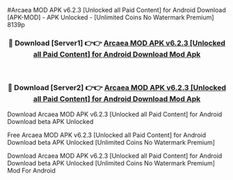 #Arcaea MOD APK v6.2.3 [Unlocked all Paid Content] for Android Download [APK-MOD] - APK Unlocked - [Unlimited Coins No Watermark Premium] 8139p



<div align="center">

<h3>🔴 Download [Server1] 👉👉 <a href="https://momento.my/?title=Arcaea_MOD_APK_v6.2.3_[Unlocked_all_Paid_Content]_for_Android_Download">Arcaea MOD APK v6.2.3 [Unlocked all Paid Content] for Android Download Mod Apk</a></h3><br>

<h3>🔴 Download [Server2] 👉👉 <a href="https://momento.my/?title=Arcaea_MOD_APK_v6.2.3_[Unlocked_all_Paid_Content]_for_Android_Download">Arcaea MOD APK v6.2.3 [Unlocked all Paid Content] for Android Download Mod Apk</a></h3>
</div>



Download Arcaea MOD APK v6.2.3 [Unlocked all Paid Content] for Android Download beta APK Unlocked

Free Arcaea MOD APK v6.2.3 [Unlocked all Paid Content] for Android Download beta APK Unlocked [Unlimited Coins No Watermark Premium]

Download Arcaea MOD APK v6.2.3 [Unlocked all Paid Content] for Android Download beta APK Unlocked [Unlimited Coins No Watermark Premium] Mod For Android
